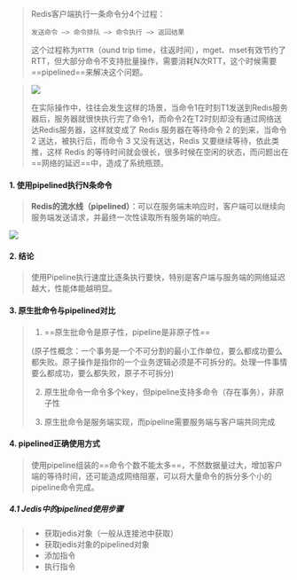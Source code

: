 >Redis客户端执行一条命令分4个过程：
>
>`发送命令 —> 命令排队 —> 命令执行 —> 返回结果`
>
>这个过程称为`RTTR`（ound trip time，往返时间），mget、mset有效节约了RTT，但大部分命令不支持批量操作，需要消耗N次RTT，这个时候需要==pipelined==来解决这个问题。

><img src="https://tva1.sinaimg.cn/large/008eGmZEgy1gmmnelai7xj30ge0ayt8y.jpg" style="zoom:100%">
>
>在实际操作中，往往会发生这样的场景，当命令1在时刻T1发送到Redis服务器后，服务器就很快执行完了命令1，而命令2在T2时刻却没有通过网络送达Redis服务器，这样就变成了 Redis 服务器在等待命令 2 的到来，当命令 2 送达，被执行后，而命令 3 又没有送达，Redis 又要继续等待，依此类推，这样 Redis 的等待时间就会很长，很多时候在空闲的状态，而问题出在==网络的延迟==中，造成了系统瓶颈。

#### 1. 使用pipelined执行N条命令

>**Redis的流水线（pipelined）**：可以在服务端未响应时，客户端可以继续向服务端发送请求，并最终一次性读取所有服务端的响应。

<img src="https://tva1.sinaimg.cn/large/008eGmZEgy1gmmnft791kj30jx0a0jro.jpg" style="zoom:100%">

#### 2. 结论

>使用Pipeline执行速度比逐条执行要快，特别是客户端与服务端的网络延迟越大，性能体能越明显。

#### 3. 原生批命令与pipelined对比

>1. ==原生批命令是原子性，pipeline是非原子性==
>
>(原子性概念：一个事务是一个不可分割的最小工作单位，要么都成功要么都失败。原子操作是指你的一个业务逻辑必须是不可拆分的。处理一件事情要么都成功，要么都失败，原子不可拆分)
>
>2. 原生批命令一命令多个key，但pipeline支持多命令（存在事务），非原子性
>
>3. 原生批命令是服务端实现，而pipeline需要服务端与客户端共同完成

#### 4. pipelined正确使用方式

>使用pipeline组装的==命令个数不能太多==，不然数据量过大，增加客户端的等待时间，还可能造成网络阻塞，可以将大量命令的拆分多个小的pipeline命令完成。

##### 4.1 Jedis中的pipelined使用步骤

>- 获取jedis对象（一般从连接池中获取）
>- 获取jedis对象的pipelined对象
>- 添加指令
>- 执行指令

